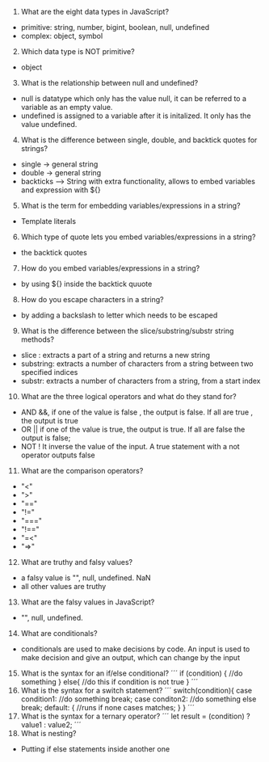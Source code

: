 1. What are the eight data types in JavaScript?
- primitive: string, number, bigint, boolean, null, undefined
- complex: object, symbol
2. Which data type is NOT primitive?
- object
3. What is the relationship between null and undefined?
- null is datatype which only has the value null, it can be referred to a variable as an empty value.
- undefined is assigned to a variable after it is initalized. It only has the value undefined.
4. What is the difference between single, double, and backtick quotes for strings?
- single -> general string
- double -> general string
- backticks --> String with extra functionality, allows to embed variables and expression with ${}
5. What is the term for embedding variables/expressions in a string?
- Template literals
6. Which type of quote lets you embed variables/expressions in a string?
- the backtick quotes
7. How do you embed variables/expressions in a string?
- by using ${} inside the backtick quuote
8. How do you escape characters in a string?
- by adding a backslash to letter which needs to be escaped
9. What is the difference between the slice/substring/substr string methods?
- slice : extracts a part of a string and returns a new string
- substring: extracts a number of characters from a string between two specified indices
- substr: extracts a number of characters from a string, from a start index
10. What are the three logical operators and what do they stand for?
- AND &&, if one of the value is false , the output is false. If all are true , the output is true
- OR || if one of the value is true, the output is true. If all are false the output is false;
-  NOT ! It inverse the value of the input. A true statement with a not operator outputs false
11. What are the comparison operators?
- "<"
- ">"
- "=="
- "!="
- "==="
- "!=="
- "=<"
- "=>"
12. What are truthy and falsy values?
- a falsy value is "", null, undefined. NaN
- all other values are truthy
13. What are the falsy values in JavaScript?
- "", null, undefined.
14. What are conditionals?
- conditionals are used to make decisions by code. An input is used to make decision and give an output, which can change by the input
15. What is the syntax for an if/else conditional?
´´´
if (condition) {
//do something
}
else{
//do this if condition is not true
}
´´´
16. What is the syntax for a switch statement?
´´´
switch(condition){
case condition1:
  //do something
  break;
case conditon2:
  //do something else
  break;
default: {
  //runs if none cases matches;
}
}
´´´
17. What is the syntax for a ternary operator?
´´´
let result = (condition) ? value1 : value2;
´´´
18. What is nesting?
- Putting if else statements inside another one 
